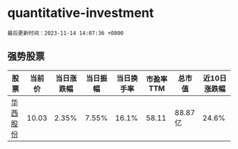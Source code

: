 # quantitative-investment

`最后更新时间：2023-11-14 14:07:36 +0800`

## 强势股票

|股票|当前价|当日涨跌幅|当日振幅|当日换手率|市盈率TTM|总市值|近10日涨跌幅|
|----|----|----|----|----|----|----|----|
|[华西股份](https://xueqiu.com/S/SZ000936)|10.03|2.35%|7.55%|16.1%|58.11|88.87亿|24.6%|
